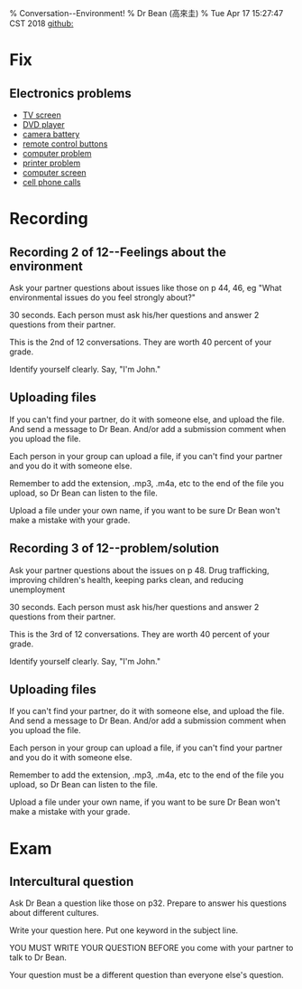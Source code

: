 % Conversation--Environment!
% Dr Bean (高來圭)
% Tue Apr 17 15:27:47 CST 2018 [github: ](https://github.com/drbean/curriculum/tree/master/conversation)


# Fix

## Electronics problems

- [TV screen ](http://www.google.com.tw/search?q=%22TV+screen+flicker%22&num=100&gws_rd=ssl&tbm=isch&tbo=u&source=univ&sa=X)
- [DVD player ](http://www.google.com.tw/search?q=%22DVD+player+skipping%22&num=100&gws_rd=ssl&tbm=isch&tbo=u&source=univ&sa=X)
- [camera battery ](http://www.google.com.tw/search?q=%22camera+battery+dying%22&num=100&gws_rd=ssl&tbm=isch&tbo=u&source=univ&sa=X)
- [remote control buttons ](http://www.google.com.tw/search?q=%22remote+control+buttons+sticking%22&num=100&gws_rd=ssl&tbm=isch&tbo=u&source=univ&sa=X)
- [computer problem ](http://www.google.com.tw/search?q=%22computer+problem+crash%22&num=100&gws_rd=ssl&tbm=isch&tbo=u&source=univ&sa=X)
- [printer problem ](http://www.google.com.tw/search?q=%22printer+problem+jamming%22&num=100&gws_rd=ssl&tbm=isch&tbo=u&source=univ&sa=X)
- [computer screen ](http://www.google.com.tw/search?q=%22computer+screen+freezing%22&num=100&gws_rd=ssl&tbm=isch&tbo=u&source=univ&sa=X)
- [cell phone calls ](http://www.google.com.tw/search?q=%22cell+phone+calls+dropping%22&num=100&gws_rd=ssl&tbm=isch&tbo=u&source=univ&sa=X)

# Recording

## Recording 2 of 12--Feelings about the environment

Ask your partner questions about issues like those on p 44, 46, eg "What environmental issues do you feel strongly about?"

30 seconds. Each person must ask his/her questions and answer 2 questions from their partner.

This is the 2nd of 12 conversations. They are worth 40 percent of your grade.

Identify yourself clearly. Say, "I'm John."

## Uploading files

If you can't find your partner, do it with someone else, and upload the file. And send a message to Dr Bean. And/or add a submission comment when you upload the file.

Each person in your group can upload a file, if you can't find your partner and you do it with someone else.

Remember to add the extension, .mp3, .m4a, etc to the end of the file you upload, so Dr Bean can listen to the file.

Upload a file under your own name, if you want to be sure Dr Bean won't make a mistake with your grade.

## Recording 3 of 12--problem/solution

Ask your partner questions about the issues on p 48. Drug trafficking, improving children's health, keeping parks clean, and reducing unemployment

30 seconds. Each person must ask his/her questions and answer 2 questions from their partner.

This is the 3rd of 12 conversations. They are worth 40 percent of your grade.

Identify yourself clearly. Say, "I'm John."

## Uploading files

If you can't find your partner, do it with someone else, and upload the file. And send a message to Dr Bean. And/or add a submission comment when you upload the file.

Each person in your group can upload a file, if you can't find your partner and you do it with someone else.

Remember to add the extension, .mp3, .m4a, etc to the end of the file you upload, so Dr Bean can listen to the file.

Upload a file under your own name, if you want to be sure Dr Bean won't make a mistake with your grade.

# Exam

## Intercultural question

Ask Dr Bean a question like those on p32. Prepare to answer his questions about different cultures.

Write your question here. Put one keyword in the subject line.

YOU MUST WRITE YOUR QUESTION BEFORE you come with your partner to talk to Dr Bean.

Your question must be a different question than everyone else's question.
